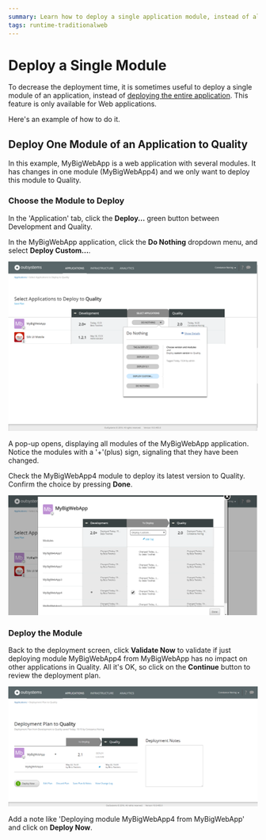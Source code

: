 ```yaml
---
summary: Learn how to deploy a single application module, instead of all modules that make up an application.
tags: runtime-traditionalweb
---
```


# Deploy a Single Module

To decrease the deployment time, it is sometimes useful to deploy a single module of an application, instead of [deploying the entire application](<deploy-an-application.md>). This feature is only available for Web applications.

Here's an example of how to do it.

## Deploy One Module of an Application to Quality

In this example, MyBigWebApp is a web application with several modules. It has changes in one module (MyBigWebApp4) and we only want to deploy this module to Quality.

### Choose the Module to Deploy

In the 'Application' tab, click the **Deploy...** green button between Development and Quality.

In the MyBigWebApp application, click the **Do Nothing** dropdown menu, and select **Deploy Custom...**.

![](images/deploy-a-single-module-1.png)

A pop-up opens, displaying all modules of the MyBigWebApp application. Notice the modules with a '+'(plus) sign, signaling that they have been changed.

Check the MyBigWebApp4 module to deploy its latest version to Quality. Confirm the choice by pressing **Done**.

![](images/deploy-a-single-module-2.png)

### Deploy the Module

Back to the deployment screen, click **Validate Now** to validate if just deploying module MyBigWebApp4 from MyBigWebApp has no impact on other applications in Quality. All it's OK, so click on the **Continue** button to review the deployment plan. 

![](images/deploy-a-single-module-3.png)

Add a note like 'Deploying module MyBigWebApp4 from MyBigWebApp' and click on **Deploy Now**.
